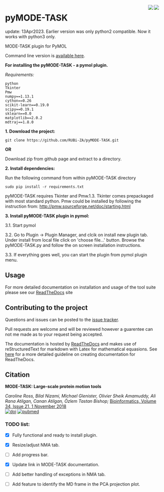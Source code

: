 <img src='https://readthedocs.org/projects/pymode-task/badge/?version=latest'  align="right"/> <img src ='https://img.shields.io/badge/python-3-blue.svg' align="right"> 


# pyMODE-TASK

update: 13Apr2023. Earlier version was only python2 compatible. Now it works with python3 only.

MODE-TASK plugin for PyMOL

Command line version is [available here](https://github.com/RUBi-ZA/MODE-TASK).

**For installing the pyMODE-TASK - a pymol plugin.**

*Requirements:*

	python
	Tkinter
	Pmw
	numpy==1.13.1
	cython==0.26
	scikit-learn==0.19.0
	scipy==0.19.1
	sklearn==0.0
	matplotlib==2.0.2
	mdtraj==1.8.0


**1. Download the project:**
	
	git clone https://github.com/RUBi-ZA/pyMODE-TASK.git


**OR**

Download zip from github page and extract to a directory.

**2. Install dependencies:**

Run the following command from within pyMODE-TASK directory

	sudo pip install -r requirements.txt


pyMODE-TASK requires Tkinter and Pmw.1.3. Tkinter comes prepackaged with most standard python. Pmw could be installed by following the instruction from:
http://pmw.sourceforge.net/doc/starting.html

**3. Install pyMODE-TASK plugin in pymol:**

3.1. Start pymol

3.2. Go to Plugin -> Plugin Manager, and clcik on install new plugin tab. Under install from local file click on 'choose file...' button.
Browse the pyMODE-TASK.py and follow the on screen installation instructions.
 
3.3. If everything goes well, you can start the plugin from pymol plugin menu. 

## Usage

For more detailed documentation on installation and usage of the tool suite please see our [ReadTheDocs](http://pymode-task.readthedocs.io/en/latest/index.html) site

## Contributing to the project

Questions and issues can be posted to the [issue tracker](https://github.com/RUBi-ZA/pyMODE-TASK/issues).

Pull requests are welcome and will be reviewed however a guarentee can not me made as to your request being accepted.

The documentation is hosted by [ReadTheDocs](https://readthedocs.org/) and makes use of reStructuredText for markdown with Latex for mathematical equasions. See [here](https://docs.readthedocs.io/en/latest/getting_started.html) for a more detailed guideline on creating documentation for ReadTheDocs.


## Citation

**MODE-TASK: Large-scale protein motion tools**

*Caroline Ross, Bilal Nizami, Michael Glenister, Olivier Sheik Amamuddy, Ali Rana Atilgan, Canan Atilgan, Özlem Tastan Bishop;*
[Bioinformatics, Volume 34, Issue 21, 1 November 2018](https://academic.oup.com/bioinformatics/article/34/21/3759/5021681) <br/>
[![doi](http://img.shields.io/badge/doi-10.1093%2Fbioinformatics%2Fbty427-blue.svg?style=flat)](https://academic.oup.com/bioinformatics/article/34/21/3759/5021681) 
[![pubmed](http://img.shields.io/badge/pubmed-29850770-blue.svg?style=flat)](https://www.ncbi.nlm.nih.gov/pubmed/29850770)


### TODO list:
- [X] Fully functional and ready to install plugin.
- [X] Resize/adjust NMA tab.
- [ ] Add progress bar.
- [X] Update link in MODE-TASK documentation.
- [ ] Add better handling of exceptions in NMA tab.
- [ ] Add feature to identify the MD frame in the PCA projection plot. 

